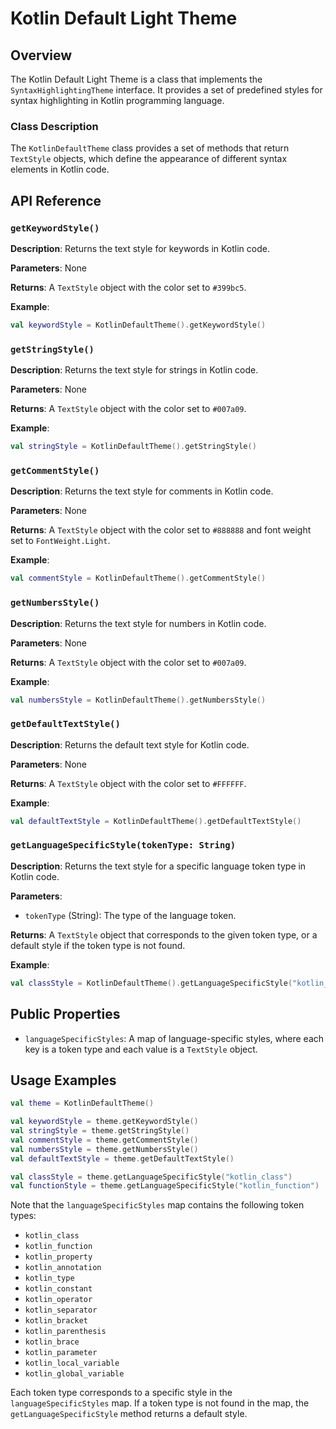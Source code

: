 Kotlin Default Light Theme
==========================

Overview
--------

The Kotlin Default Light Theme is a class that implements the `SyntaxHighlightingTheme` interface. It provides a set of predefined styles for syntax highlighting in Kotlin programming language.

### Class Description

The `KotlinDefaultTheme` class provides a set of methods that return `TextStyle` objects, which define the appearance of different syntax elements in Kotlin code.

API Reference
-------------

### `getKeywordStyle()`

**Description**: Returns the text style for keywords in Kotlin code.

**Parameters**: None

**Returns**: A `TextStyle` object with the color set to `#399bc5`.

**Example**:
```kotlin
val keywordStyle = KotlinDefaultTheme().getKeywordStyle()
```

### `getStringStyle()`

**Description**: Returns the text style for strings in Kotlin code.

**Parameters**: None

**Returns**: A `TextStyle` object with the color set to `#007a09`.

**Example**:
```kotlin
val stringStyle = KotlinDefaultTheme().getStringStyle()
```

### `getCommentStyle()`

**Description**: Returns the text style for comments in Kotlin code.

**Parameters**: None

**Returns**: A `TextStyle` object with the color set to `#888888` and font weight set to `FontWeight.Light`.

**Example**:
```kotlin
val commentStyle = KotlinDefaultTheme().getCommentStyle()
```

### `getNumbersStyle()`

**Description**: Returns the text style for numbers in Kotlin code.

**Parameters**: None

**Returns**: A `TextStyle` object with the color set to `#007a09`.

**Example**:
```kotlin
val numbersStyle = KotlinDefaultTheme().getNumbersStyle()
```

### `getDefaultTextStyle()`

**Description**: Returns the default text style for Kotlin code.

**Parameters**: None

**Returns**: A `TextStyle` object with the color set to `#FFFFFF`.

**Example**:
```kotlin
val defaultTextStyle = KotlinDefaultTheme().getDefaultTextStyle()
```

### `getLanguageSpecificStyle(tokenType: String)`

**Description**: Returns the text style for a specific language token type in Kotlin code.

**Parameters**:

* `tokenType` (String): The type of the language token.

**Returns**: A `TextStyle` object that corresponds to the given token type, or a default style if the token type is not found.

**Example**:
```kotlin
val classStyle = KotlinDefaultTheme().getLanguageSpecificStyle("kotlin_class")
```

Public Properties
-----------------

* `languageSpecificStyles`: A map of language-specific styles, where each key is a token type and each value is a `TextStyle` object.

Usage Examples
-------------

```kotlin
val theme = KotlinDefaultTheme()

val keywordStyle = theme.getKeywordStyle()
val stringStyle = theme.getStringStyle()
val commentStyle = theme.getCommentStyle()
val numbersStyle = theme.getNumbersStyle()
val defaultTextStyle = theme.getDefaultTextStyle()

val classStyle = theme.getLanguageSpecificStyle("kotlin_class")
val functionStyle = theme.getLanguageSpecificStyle("kotlin_function")
```

Note that the `languageSpecificStyles` map contains the following token types:

* `kotlin_class`
* `kotlin_function`
* `kotlin_property`
* `kotlin_annotation`
* `kotlin_type`
* `kotlin_constant`
* `kotlin_operator`
* `kotlin_separator`
* `kotlin_bracket`
* `kotlin_parenthesis`
* `kotlin_brace`
* `kotlin_parameter`
* `kotlin_local_variable`
* `kotlin_global_variable`

Each token type corresponds to a specific style in the `languageSpecificStyles` map. If a token type is not found in the map, the `getLanguageSpecificStyle` method returns a default style.